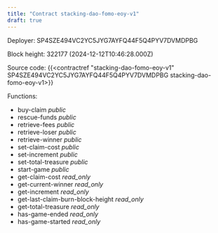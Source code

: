 ```yaml
---
title: "Contract stacking-dao-fomo-eoy-v1"
draft: true
---
```

Deployer: SP4SZE494VC2YC5JYG7AYFQ44F5Q4PYV7DVMDPBG


 



Block height: 322177 (2024-12-12T10:46:28.000Z)

Source code: {{<contractref "stacking-dao-fomo-eoy-v1" SP4SZE494VC2YC5JYG7AYFQ44F5Q4PYV7DVMDPBG stacking-dao-fomo-eoy-v1>}}

Functions:

* buy-claim _public_
* rescue-funds _public_
* retrieve-fees _public_
* retrieve-loser _public_
* retrieve-winner _public_
* set-claim-cost _public_
* set-increment _public_
* set-total-treasure _public_
* start-game _public_
* get-claim-cost _read_only_
* get-current-winner _read_only_
* get-increment _read_only_
* get-last-claim-burn-block-height _read_only_
* get-total-treasure _read_only_
* has-game-ended _read_only_
* has-game-started _read_only_
